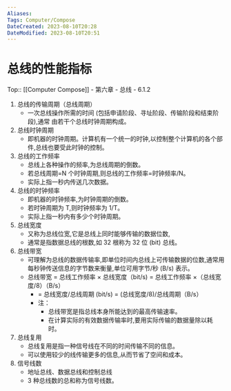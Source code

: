 ```yaml
---
Aliases: 
Tags: Computer/Compose 
DateCreated: 2023-08-10T20:28
DateModified: 2023-08-10T20:51
---
```

# 总线的性能指标

Top:: [[Computer Compose]] - 第六章 - 总线 - 6.1.2

1. 总线的传输周期（总线周期）
	- 一次总线操作所需的时间 (包括申请阶段、寻址阶段、传输阶段和结束阶段),通常 由若干个总线时钟周期构成。
2. 总线时钟周期
	- 即机器的时钟周期。计算机有一个统一的时钟,以控制整个计算机的各个部件,总线也要受此时钟的控制。
3. 总线的工作频率
	- 总线上各种操作的频率,为总线周期的倒数。
	- 若总线周期=N 个时钟周期,则总线的工作频率=时钟频率/N。
	- 实际上指一秒内传送几次数据。
4. 总线的时钟频率
	- 即机器的时钟频率,为时钟周期的倒数。
	- 若时钟周期为 T,则时钟频率为 1/T。
	- 实际上指一秒内有多少个时钟周期。
5. 总线宽度
	- 又称为总线位宽,它是总线上同时能够传输的数据位数,
	- 通常是指数据总线的根数,如 32 根称为 32 位 (bit) 总线。
6. 总线带宽
	- 可理解为总线的数据传输率,即单位时间内总线上可传输数据的位数,通常用每秒钟传送信息的字节数来衡量,单位可用字节/秒 (B/s) 表示。
	- 总线带宽 = 总线工作频率 × 总线宽度（bit/s) = 总线工作频率 ×（总线宽度/8）（B/s）
		- = 总线宽度/总线周期 (bit/s) = (总线宽度/8)/总线周期（B/s）
		- 注：
			- 总线带宽是指总线本身所能达到的最高传输速率。
			- 在计算实际的有效数据传输率时,要用实际传输的数据量除以耗时。
7. 总线复用
	- 总线复用是指一种信号线在不同的时间传输不同的信息。
	- 可以使用较少的线传输更多的信息,从而节省了空间和成本。
8. 信号线数
	- 地址总线、数据总线和控制总线
	- 3 种总线数的总和称为信号线数。
